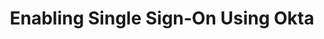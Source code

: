 ---
# -------------------------- #
#      Page & Formatting     #
# -------------------------- #

title: Enabling Single Sign-On Using Okta
permalink: /account-security/single-sign-on/enabling-okta
summary: "Connect your Okta account to Stitch and enable Single Sign-On (SSO)."

input: false
layout: tutorial
feedback: true

key: "single-sign-on-okta"
type: "security"
weight: 4


# -------------------------- #
#         IdP Details        #
# -------------------------- #

idp: true
name: "okta"
display-name: "Okta"


# -------------------------- #
#   RELATED SIDEBAR LINKS    #
# -------------------------- #

related:
  - title: "Single Sign-On documentation"
    link: "{{ link.security.single-sign-on | prepend: site.baseurl }}"

  - title: "Stitch team roles and permissions"
    link: "{{ link.account.team-roles-permissions | prepend: site.baseurl }}"


# -------------------------- #
#        Introduction        #
# -------------------------- #

intro: |
  {% capture sso-admin %}
  Refer to the [Team member roles and permissions documentation]({{ link.account.team-roles-permissions | prepend: site.baseurl }}) for more info about privileges in Stitch.
  {% endcapture %}

  {% capture sso-admin-note %}
  Setting up or modifying an existing {{ page.display-name }} connection requires Admin privileges in Stitch. {{ sso-admin }}
  {% endcapture %}

  {% include note.html first-line="**Stitch Admin privileges required**" content=sso-admin-note %}

  {{ page.summary }}

  In this guide, we'll cover:

  {% for step in page.steps %}
  - [{{ step.summary | flatify }}](#{{ step.anchor }})
  {% endfor %}


# -------------------------- #
#        Requirements        #
# -------------------------- #

requirements:
  - item: |
      **Admin privileges in Stitch.** {{ sso-admin }}

  - item: |
      **Application Management privileges in {{ page.display-name }} that allow you to add and configure applications.** If you don't have these privileges, **contact an {{ page.display-name }} admin before continuing**.

      Refer to [{{ page.display-name }}'s documentation](https://help.okta.com/en/prod/Content/Topics/Security/administrators-admin-comparison.htm#Applicat){:target="new"} for more info.


# -------------------------- #
#           Content          #
# -------------------------- #

steps:
  - title: "Create and configure an {{ page.display-name }} app"
    anchor: "create-configure-sso-app"
    summary: "Creating and configuring an {{ page.display-name }} app"
    content: |
      {% for substep in step.substeps %}
      - [Step 1.{{ forloop.index }}: {{ substep.title | flatify }}](#{{ substep.anchor }})
      {% endfor %}

    substeps:
      - title: "Retrieve your SSO info from Stitch"
        anchor: "retrieve-sso-info-from-stitch"
        content: |
          1. Sign into your Stitch account.
          {% include shared/sso/stitch-sso-menu-path.html type="initial-setup" %}

          Leave this page open - you'll need it to complete the setup.

      - title: "Create the app in {{ page.display-name }}"
        anchor: "create-app"
        content: |
          1. Sign into your {{ page.display-name }} account as a user with privileges that allow you to add and configure apps.
          2. Click **Applications > Applications**.
          3. On the **Applications** page, click **Add Application**.
          4. On the **Add Application** page, click **Create New App**.
          5. In the **Create a New Application Integration** window, fill in the fields as follows:
             - **Platform**: This should default to `Web`. Leave it as-is.
             - **Sign on method**: Select `SAML 2.0`.
          6. Click **Create**.

      - title: "Define the app's general settings"
        anchor: "define-app-general-settings"
        content: |
          A **General Settings** page will display. Fill in the fields as desired, clicking **Next** when finished.

      - title: "Configure SAML for the app"
        anchor: "configure-app-saml"
        parameters:
          - saml-name: "given_name"
            value: "user.firstName"
          - saml-name: "family_name"
            value: "user.lastName"
          - saml-name: "email"
            value: "user.email"
        content: |
          Next, you'll configure SAML for the app on the **Configure SAML** page:

          {% for sub-substep in substep.sub-substeps %}
          - [Step 1.4.{{ forloop.index }}: {{ sub-substep.title }}](#{{ sub-substep.anchor }})
          {% endfor %}

        sub-substeps:
          - title: "Define the General settings"
            anchor: "configure-app-saml--general"
            content: |
              In the **General** section, fill in the following fields:

              - **Single sign on URL**: Paste the value from the **SSO URL** field in Stitch.
              - **Audience URI (SP Entity ID)**: Paste the value from the **SP Entity ID** field in Stitch.

              This is how the section should look after the fields have been populated:

              ![General SAML attribute fields populated in Okta]({{ site.baseurl }}/images/account-security/sso/okta-app-general-saml.png)

          - title: "Define the Attribute Statements"
            anchor: "configure-app-saml--attributes"
            content: |
              Next, you'll add the required attributes for the app:

              <table>
                <tr>
                  <td>
                    <strong>#</strong>
                  </td>
                  <td>
                    <strong>SAML Attribute Name</strong>
                  </td>
                  <td>
                    <strong>Value</strong>
                  </td>
                </tr>
                {% for parameter in substep.parameters %}
                  <tr>
                    <td>
                      {{ forloop.index }}
                    </td>
                    <td>
                      {{ parameter.saml-name }}
                    </td>
                    <td>
                      {{ parameter.value }}
                    </td>
                  </tr>
                {% endfor %}
              </table>

              To add the attributes:

              1. Scroll down to the attributes section, located after the **Show Advanced Settings** link.
              2. In the **Field name** field, enter the **SAML Attribute Name** of the parameter. For example: `given_name`
              3. In the **Value** field, select the corresponding **Value** from the dropdown. For example: `user.firstName` is the value for the **SAML Attribute** `given_name`.
              4. Click **Add Another** to add the next attribute.
              5. Repeat steps 2-4 until all attributes have been added. This is how the section should look when all the parameters have been added:

                 ![Stitch attributes fully configured for the Okta app]({{ site.baseurl }}/images/account-security/sso/okta-attributes-screen.png)
              6. When finished, click **Next**.

      - title: "Save the app configuration"
        anchor: "save-app-configuration"
        content: |
          The next page that displays is the **Feedback** page. You can fill it out, or click **Finish** if you've finished defining the app's [general settings](#configure-app-saml--general) and [configuring its SAML](#configure-app-saml--attributes). 

      - title: "Download the app's SAML metadata file"
        anchor: "download-app-saml-metadata-file"
        content: |
          Next, you'll download your app's SAML metadata file. This is required to connect your {{ page.display-name }} app with Stitch and enable SSO.

          After the app has been saved, a page for the app will display in {{ page.display-name }}.

          1. If you're not in the **Sign On** tab, click it to navigate there.
          2. In the **Settings** section, locate the **Identity Provider metadata** link and click it:

             ![Highlighted Identity Provider metadata link in the Okta web app]({{ site.baseurl }}/images/account-security/sso/okta-download-saml-link.png)

             This will open a new tab in your browser with the SAML XML metadata for the app.
          3. Download/save this page, or copy and paste the XML data from the new tab into a text editor and save it as an `.xml` file. For example: `stitch-sso-saml-metadata.xml`

      - title: "Grant users access to the app"
        anchor: "grant-user-app-access"
        content: |
          The last step to configuring the app is to grant access to users in your {{ page.display-name }} instance. This ensures that they'll be able to access Stitch via SSO.

          Using the process your organization follows, grant Stitch {{ page.display-name }} app access to your colleagues.

  - title: "Connect to Stitch"
    anchor: "connect-to-stitch"
    summary: "Connecting your {{ page.display-name }} app to Stitch"
    content: |
      Navigate back to the page where your Stitch account is open.

      1. In Stitch, scroll down to the **Connect to Stitch** section of the {{ page.display-name }} setup page.
      2. Click **Upload SAML Metadata**.
      3. Locate and select the SAML metadata file you downloaded in [Step 1.6](#download-app-saml-metadata-file).

  - title: "Activate SSO"
    anchor: "activate-sso"
    summary: "Activating SSO for your Stitch account"
    content: |
      When finished, click the **Activate SSO** button.

next-steps: |
  After you've enabled SSO for your Stitch account, remember to grant Stitch access to users in your {{ page.display-name }} instance, if you haven't already.
---